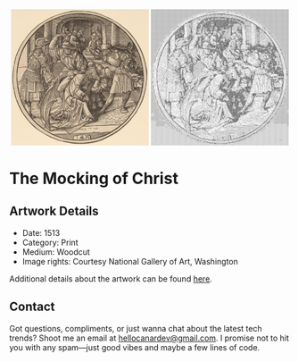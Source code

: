 <html>

<div align="center">
    <img width="49%" src="artwork.jpg" alt="artwork"/>
    <img width="49%" src="ascii_artwork.jpg" alt="artwork ASCII"/>
</div>

# The Mocking of Christ

## Artwork Details

- Date: 1513
- Category: Print
- Medium: Woodcut
- Image rights: Courtesy National Gallery of Art, Washington

Additional details about the artwork can be found [here](https://www.artsy.net/artwork/jacob-cornelisz-van-oostsanen-the-mocking-of-christ).

## Contact

Got questions, compliments, or just wanna chat about the latest tech trends? Shoot me an email
at [hellocanardev@gmail.com](mailto:hellocanardev@gmail.com). I promise not to hit you with any spam—just good vibes and
maybe a few lines of code.

</html>
